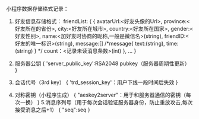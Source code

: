 小程序数据存储格式记录：

1. 好友信息存储格式：
friendList:
{
    {
        avatarUrl:<好友头像的Url>,
        province:<好友所在的省份>,
        city:<好友所在城市>,
        country:<好友所在国家>,
        gender:<好友性别>,
        name:<加好友时协商的昵称,一般是微信名>(string),
        friendID:<好友的唯一标识>(string),
        message:[<obj>]
        /*message{
            text:<data sent by friend>(string),
            time:<the time sent>(string)
        }
        */
        count：<记录未读消息条数>(int)
    },
    ...
}

2. 服务器公钥
{
  'server_public_key':RSA2048 pubkey（服务器周期性更新）
}

3. 会话代号（3rd key）
{
  'trd_session_key'：用户下线一段时间后失效
}

4. 对称密钥（小程序生成）
{
  "aeskey2server"：用于和服务器通信的密钥（每次一换）
}
5.消息序列号（用于每次会话验证服务器身份，防止重放攻击,每次接受消息之后+1）
{
  "seq":seq
}